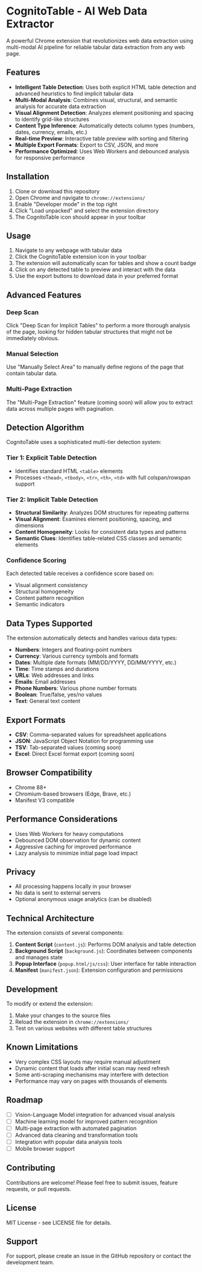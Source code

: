 # CognitoTable - AI Web Data Extractor

A powerful Chrome extension that revolutionizes web data extraction using multi-modal AI pipeline for reliable tabular data extraction from any web page.

## Features

- **Intelligent Table Detection**: Uses both explicit HTML table detection and advanced heuristics to find implicit tabular data
- **Multi-Modal Analysis**: Combines visual, structural, and semantic analysis for accurate data extraction
- **Visual Alignment Detection**: Analyzes element positioning and spacing to identify grid-like structures
- **Content Type Inference**: Automatically detects column types (numbers, dates, currency, emails, etc.)
- **Real-time Preview**: Interactive table preview with sorting and filtering
- **Multiple Export Formats**: Export to CSV, JSON, and more
- **Performance Optimized**: Uses Web Workers and debounced analysis for responsive performance

## Installation

1. Clone or download this repository
2. Open Chrome and navigate to `chrome://extensions/`
3. Enable "Developer mode" in the top right
4. Click "Load unpacked" and select the extension directory
5. The CognitoTable icon should appear in your toolbar

## Usage

1. Navigate to any webpage with tabular data
2. Click the CognitoTable extension icon in your toolbar
3. The extension will automatically scan for tables and show a count badge
4. Click on any detected table to preview and interact with the data
5. Use the export buttons to download data in your preferred format

## Advanced Features

### Deep Scan
Click "Deep Scan for Implicit Tables" to perform a more thorough analysis of the page, looking for hidden tabular structures that might not be immediately obvious.

### Manual Selection
Use "Manually Select Area" to manually define regions of the page that contain tabular data.

### Multi-Page Extraction
The "Multi-Page Extraction" feature (coming soon) will allow you to extract data across multiple pages with pagination.

## Detection Algorithm

CognitoTable uses a sophisticated multi-tier detection system:

### Tier 1: Explicit Table Detection
- Identifies standard HTML `<table>` elements
- Processes `<thead>`, `<tbody>`, `<tr>`, `<th>`, `<td>` with full colspan/rowspan support

### Tier 2: Implicit Table Detection
- **Structural Similarity**: Analyzes DOM structures for repeating patterns
- **Visual Alignment**: Examines element positioning, spacing, and dimensions
- **Content Homogeneity**: Looks for consistent data types and patterns
- **Semantic Clues**: Identifies table-related CSS classes and semantic elements

### Confidence Scoring
Each detected table receives a confidence score based on:
- Visual alignment consistency
- Structural homogeneity
- Content pattern recognition
- Semantic indicators

## Data Types Supported

The extension automatically detects and handles various data types:

- **Numbers**: Integers and floating-point numbers
- **Currency**: Various currency symbols and formats
- **Dates**: Multiple date formats (MM/DD/YYYY, DD/MM/YYYY, etc.)
- **Time**: Time stamps and durations
- **URLs**: Web addresses and links
- **Emails**: Email addresses
- **Phone Numbers**: Various phone number formats
- **Boolean**: True/false, yes/no values
- **Text**: General text content

## Export Formats

- **CSV**: Comma-separated values for spreadsheet applications
- **JSON**: JavaScript Object Notation for programming use
- **TSV**: Tab-separated values (coming soon)
- **Excel**: Direct Excel format export (coming soon)

## Browser Compatibility

- Chrome 88+
- Chromium-based browsers (Edge, Brave, etc.)
- Manifest V3 compatible

## Performance Considerations

- Uses Web Workers for heavy computations
- Debounced DOM observation for dynamic content
- Aggressive caching for improved performance
- Lazy analysis to minimize initial page load impact

## Privacy

- All processing happens locally in your browser
- No data is sent to external servers
- Optional anonymous usage analytics (can be disabled)

## Technical Architecture

The extension consists of several components:

1. **Content Script** (`content.js`): Performs DOM analysis and table detection
2. **Background Script** (`background.js`): Coordinates between components and manages state
3. **Popup Interface** (`popup.html/js/css`): User interface for table interaction
4. **Manifest** (`manifest.json`): Extension configuration and permissions

## Development

To modify or extend the extension:

1. Make your changes to the source files
2. Reload the extension in `chrome://extensions/`
3. Test on various websites with different table structures

## Known Limitations

- Very complex CSS layouts may require manual adjustment
- Dynamic content that loads after initial scan may need refresh
- Some anti-scraping mechanisms may interfere with detection
- Performance may vary on pages with thousands of elements

## Roadmap

- [ ] Vision-Language Model integration for advanced visual analysis
- [ ] Machine learning model for improved pattern recognition
- [ ] Multi-page extraction with automated pagination
- [ ] Advanced data cleaning and transformation tools
- [ ] Integration with popular data analysis tools
- [ ] Mobile browser support

## Contributing

Contributions are welcome! Please feel free to submit issues, feature requests, or pull requests.

## License

MIT License - see LICENSE file for details.

## Support

For support, please create an issue in the GitHub repository or contact the development team.
